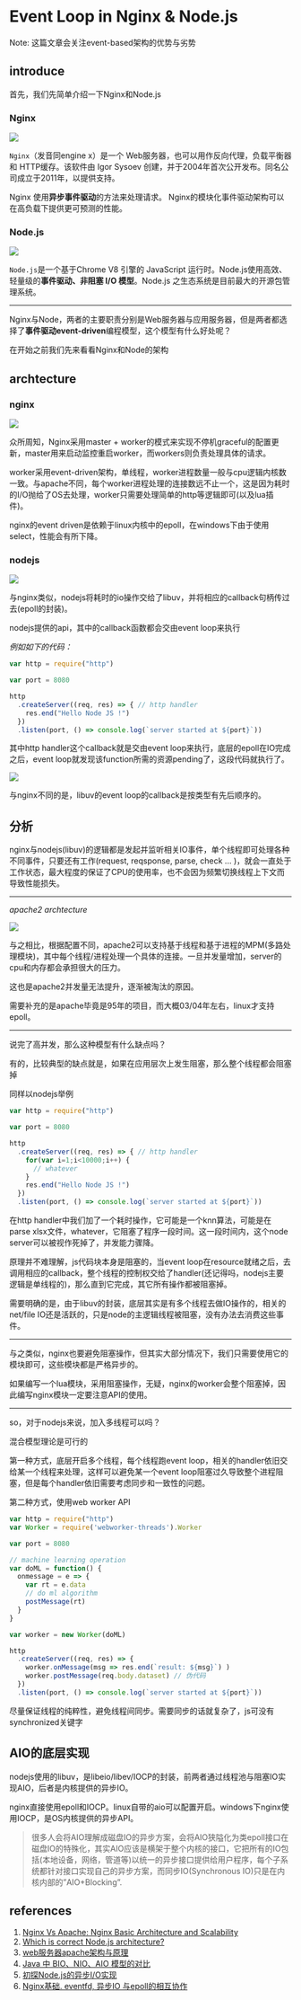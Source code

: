 # Event Loop in Nginx & Node.js

Note: 这篇文章会关注event-based架构的优势与劣势

## introduce

首先，我们先简单介绍一下Nginx和Node.js

### Nginx

![](https://res.cloudinary.com/digf90pwi/image/upload/v1504355338/Nginx_logo.svg_mtyebo.png)

`Nginx`（发音同engine x）是一个 Web服务器，也可以用作反向代理，负载平衡器和 HTTP缓存。该软件由 Igor Sysoev 创建，并于2004年首次公开发布。同名公司成立于2011年，以提供支持。

Nginx 使用**异步事件驱动**的方法来处理请求。 Nginx的模块化事件驱动架构可以在高负载下提供更可预测的性能。

### Node.js

![](https://res.cloudinary.com/digf90pwi/image/upload/c_scale,w_170/v1504269378/7155aa40d0d8bd4619cd63e30dd68dcd_w7urk7.jpg)

`Node.js`是一个基于Chrome V8 引擎的 JavaScript 运行时。Node.js使用高效、轻量级的**事件驱动、非阻塞 I/O 模型**。Node.js 之生态系统是目前最大的开源包管理系统。

---

Nginx与Node，两者的主要职责分别是Web服务器与应用服务器，但是两者都选择了**事件驱动event-driven**编程模型，这个模型有什么好处呢？

在开始之前我们先来看看Nginx和Node的架构

## archtecture

### nginx

![](https://res.cloudinary.com/digf90pwi/image/upload/v1504355805/nginx-architecture_ovvjgo.png)

众所周知，Nginx采用master + worker的模式来实现不停机graceful的配置更新，master用来启动监控重启worker，而workers则负责处理具体的请求。

worker采用event-driven架构，单线程，worker进程数量一般与cpu逻辑内核数一致。与apache不同，每个worker进程处理的连接数远不止一个，这是因为耗时的I/O抛给了OS去处理，worker只需要处理简单的http等逻辑即可(以及lua插件)。

nginx的event driven是依赖于linux内核中的epoll，在windows下由于使用select，性能会有所下降。

### nodejs

![](https://res.cloudinary.com/digf90pwi/image/upload/v1504356451/QRePV_stanvl.jpg)

与nginx类似，nodejs将耗时的io操作交给了libuv，并将相应的callback句柄传过去(epoll的封装)。

nodejs提供的api，其中的callback函数都会交由event loop来执行

*例如如下的代码：*

```javascript
var http = require("http")

var port = 8080

http
  .createServer((req, res) => { // http handler
    res.end("Hello Node JS !")
  })
  .listen(port, () => console.log(`server started at ${port}`))
```

其中http handler这个callback就是交由event loop来执行，底层的epoll在IO完成之后，event loop就发现该function所需的资源pending了，这段代码就执行了。

![](https://res.cloudinary.com/digf90pwi/image/upload/v1504356963/loop_iteration_gnybay.png)

与nginx不同的是，libuv的event loop的callback是按类型有先后顺序的。

## 分析

nginx与nodejs(libuv)的逻辑都是发起并监听相关IO事件，单个线程即可处理各种不同事件，只要还有工作(request, reqsponse, parse, check ... )，就会一直处于工作状态，最大程度的保证了CPU的使用率，也不会因为频繁切换线程上下文而导致性能损失。

---

*apache2 archtecture*

![](https://res.cloudinary.com/digf90pwi/image/upload/v1504358223/2012110823315630_yucefr.jpg)

与之相比，根据配置不同，apache2可以支持基于线程和基于进程的MPM(多路处理模块)，其中每个线程/进程处理一个具体的连接。一旦并发量增加，server的cpu和内存都会承担很大的压力。

这也是apache2并发量无法提升，逐渐被淘汰的原因。

需要补充的是apache毕竟是95年的项目，而大概03/04年左右，linux才支持epoll。

---

说完了高并发，那么这种模型有什么缺点吗？

有的，比较典型的缺点就是，如果在应用层次上发生阻塞，那么整个线程都会阻塞掉

同样以nodejs举例

```javascript
var http = require("http")

var port = 8080

http
  .createServer((req, res) => { // http handler
    for(var i=1;i<10000;i++) {
      // whatever
    }
    res.end("Hello Node JS !")
  })
  .listen(port, () => console.log(`server started at ${port}`))
```

在http handler中我们加了一个耗时操作，它可能是一个knn算法，可能是在parse xlsx文件，whatever，它阻塞了程序一段时间。这一段时间内，这个node server可以被视作死掉了，并发能力骤降。

原理并不难理解，js代码块本身是阻塞的，当event loop在resource就绪之后，去调用相应的callback，整个线程的控制权交给了handler(还记得吗，nodejs主要逻辑是单线程的)，那么直到它完成，其它所有操作都被阻塞掉。

需要明确的是，由于libuv的封装，底层其实是有多个线程去做IO操作的，相关的net/file IO还是活跃的，只是node的主逻辑线程被阻塞，没有办法去消费这些事件。

---

与之类似，nginx也要避免阻塞操作，但其实大部分情况下，我们只需要使用它的模块即可，这些模块都是严格异步的。

如果编写一个lua模块，采用阻塞操作，无疑，nginx的worker会整个阻塞掉，因此编写nginx模块一定要注意API的使用。

---

so，对于nodejs来说，加入多线程可以吗？

混合模型理论是可行的

第一种方式，底层开启多个线程，每个线程跑event loop，相关的handler依旧交给某一个线程来处理，这样可以避免某一个event loop阻塞过久导致整个进程阻塞，但是每个handler依旧需要考虑同步和一致性的问题。

第二种方式，使用web worker API

```javascript
var http = require("http")
var Worker = require('webworker-threads').Worker

var port = 8080

// machine learning operation
var doML = function() {
  onmessage = e => {
    var rt = e.data
    // do ml algorithm
    postMessage(rt)
  }
}

var worker = new Worker(doML)

http
  .createServer((req, res) => {
    worker.onMessage(msg => res.end(`result: ${msg}`) )
    worker.postMessage(req.body.dataset) // 伪代码
  })
  .listen(port, () => console.log(`server started at ${port}`))
```

尽量保证线程的纯粹性，避免线程间同步。需要同步的话就复杂了，js可没有synchronized关键字

## AIO的底层实现

nodejs使用的libuv，是libeio/libev/IOCP的封装，前两者通过线程池与阻塞IO实现AIO，后者是内核提供的异步IO。

nginx直接使用epoll和IOCP。linux自带的aio可以配置开启。windows下nginx使用IOCP，是OS内核提供的异步API。

> 很多人会将AIO理解成磁盘IO的异步方案，会将AIO狭隘化为类epoll接口在磁盘IO的特殊化，其实AIO应该是横架于整个内核的接口，它把所有的IO包括(本地设备，网络，管道等)以统一的异步接口提供给用户程序，每个子系统都针对接口实现自己的异步方案，而同步IO(Synchronous IO)只是在内核内部的”AIO+Blocking”.

## references

1. [Nginx Vs Apache: Nginx Basic Architecture and Scalability](http://www.thegeekstuff.com/2013/11/nginx-vs-apache/?utm_source=tuicool)
1. [Which is correct Node.js architecture?](https://stackoverflow.com/questions/36766696/which-is-correct-node-js-architecture)
1. [web服务器apache架构与原理](http://www.cnblogs.com/fnng/archive/2012/11/08/2761713.html)
1. [Java 中 BIO、NIO、AIO 模型的对比](http://patchouli-know.com/2017/03/18/java-bio-nio-aio/)
1. [初探Node.js的异步I/O实现](http://www.infoq.com/cn/articles/nodejs-asynchronous-io)
1. [Nginx基础. eventfd, 异步IO 与epoll的相互协作](http://blog.csdn.net/u012062760/article/details/48732555)
